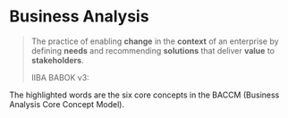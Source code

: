 # Business Analysis


>The practice of enabling **change** in the **context** of an enterprise by defining **needs** and recommending **solutions** that deliver **value** to **stakeholders**.
>
>IIBA BABOK v3:

The highlighted words are the six core concepts in the BACCM (Business Analysis Core Concept Model).
